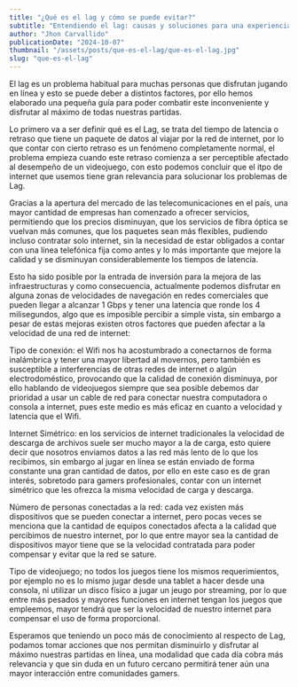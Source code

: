 ```yaml
---
title: "¿Qué es el lag y cómo se puede evitar?"
subtitle: "Entendiendo el lag: causas y soluciones para una experiencia de juego fluida"
author: "Jhon Carvallido"
publicationDate: "2024-10-07"
thumbnail: "/assets/posts/que-es-el-lag/que-es-el-lag.jpg"
slug: "que-es-el-lag"
---
```


El lag es un problema habitual para muchas personas que disfrutan jugando en línea y esto se puede deber a distintos factores, por ello hemos elaborado una pequeña guía para poder combatir este inconveniente y disfrutar al máximo de todas nuestras partidas.

Lo primero va a ser definir qué es el Lag, se trata del tiempo de latencia o retraso que tiene un paquete de datos al viajar por la red de internet, por lo que contar con cierto retraso es un fenómeno completamente normal, el problema empieza cuando este retraso comienza a ser perceptible afectado al desempeño de un videojuego, con esto podemos concluir que el itpo de internet que usemos tiene gran relevancia para solucionar los problemas de Lag.

Gracias a la apertura del mercado de las telecomunicaciones en el país, una mayor cantidad de empresas han comenzado a ofrecer servicios, permitiendo que los precios disminuyan, que los servicios de fibra óptica se vuelvan más comunes, que los paquetes sean más flexibles, pudiendo incluso contratar solo internet, sin la necesidad de estar obligados a contar con una línea telefónica fija como antes y lo más importante que mejore la calidad y se disminuyan considerablemente los tiempos de latencia.

Esto ha sido posible por la entrada de inversión para la mejora de las infraestructuras y como consecuencia, actualmente podemos disfrutar en alguna zonas de velocidades de navegación en redes comerciales que pueden llegar a alcanzar 1 Gbps y tener una latencia que ronde los 4 milisegundos, algo que es imposible percibir a simple vista, sin embargo a pesar de estas mejoras existen otros factores que pueden afectar a la velocidad de una red de internet:

Tipo de conexión: el Wifi nos ha acostumbrado a conectarnos de forma inalámbrica y tener una mayor libertad al movernos, pero también es susceptible a interferencias de otras redes de internet o algún electrodoméstico, provocando que la calidad de conexión disminuya, por ello hablando de videojuegos siempre que sea posible debemos dar prioridad a usar un cable de red para conectar nuestra computadora o consola a internet, pues este medio es más eficaz en cuanto a velocidad y latencia que el Wifi.

Internet Simétrico: en los servicios de internet tradicionales la velocidad de descarga de archivos suele ser mucho mayor a la de carga, esto quiere decir que nosotros enviamos datos a las red más lento de lo que los recibimos, sin embargo al jugar en línea se están enviado de forma constante una gran cantidad de datos, por ello en este caso es de gran interés, sobretodo para gamers profesionales, contar con un internet simétrico que les ofrezca la misma velocidad de carga y descarga.

Número de personas conectadas a la red: cada vez existen más dispositivos que se pueden conectar a internet, pero pocas veces se menciona que la cantidad de equipos conectados afecta a la calidad que percibimos de nuestro internet, por lo que entre mayor sea la cantidad de dispositivos mayor tiene que se la velocidad contratada para poder compensar y evitar que la red se sature.

Tipo de videojuego; no todos los juegos tiene los mismos requerimientos, por ejemplo no es lo mismo jugar desde una tablet a hacer desde una consola, ni utilizar un disco físico a jugar un jeugo por streaming, por lo que entre más pesados y mayores funciones en internet tengan los juegos que empleemos, mayor tendrá que ser la velocidad de nuestro internet para compensar el uso de forma proporcional.

Esperamos que teniendo un poco más de conocimiento al respecto de Lag, podamos tomar acciones que nos permitan disminuirlo y disfrutar al máximo nuestras partidas en línea, una modalidad que cada día cobra más relevancia y que sin duda en un futuro cercano permitirá tener aún una mayor interacción entre comunidades gamers.